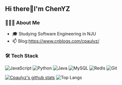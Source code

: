 ## Hi there👋I'm ChenYZ

<!--
**Cpaulyz/Cpaulyz** is a ✨ _special_ ✨ repository because its `README.md` (this file) appears on your GitHub profile.

Here are some ideas to get you started:

- 🔭 I’m currently working on ...
- 🌱 I’m currently learning ...
- 👯 I’m looking to collaborate on ...
- 🤔 I’m looking for help with ...
- 💬 Ask me about ...
- 📫 How to reach me: ...
- 😄 Pronouns: ...
- ⚡ Fun fact: ...
-->

### 👨🏻‍💻 About Me
- 🎓  Studying Software Engineering in NJU 
- 📫  Blog:https://www.cnblogs.com/cpaulyz/
### 🛠 Tech Stack

![JavaScript](https://img.shields.io/badge/-JavaScript-black?style=flat-square&logo=javascript)
![Python](https://img.shields.io/badge/-Python-black?style=flat-square&logo=Python)
![Java](https://img.shields.io/badge/-java-E34A86?style=flat-square&logo=java)
![MySQL](https://img.shields.io/badge/-MySQL-black?style=flat-square&logo=mysql)
![Redis](https://img.shields.io/badge/-Redis-black?style=flat-square&logo=Redis)
![Git](https://img.shields.io/badge/-Git-black?style=flat-square&logo=git)

[![Cpaulyz's github stats](https://github-readme-stats.vercel.app/api?username=Cpaulyz&theme=dark)](https://github.com/Cpaulyz/github-readme-stats)
![Top Langs](https://github-readme-stats.vercel.app/api/top-langs/?username=cpaulyz&hide=TeX&layout=compact)
